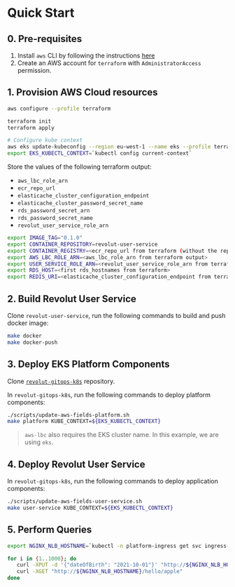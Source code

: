 # Quick Start

## 0. Pre-requisites

1. Install `aws` CLI by following the instructions [here](https://docs.aws.amazon.com/cli/latest/userguide/getting-started-install.html)
2. Create an AWS account for `terraform` with `AdministratorAccess` permission.

## 1. Provision AWS Cloud resources

```bash
aws configure --profile terraform

terraform init
terraform apply

# Configure kube context
aws eks update-kubeconfig --region eu-west-1 --name eks --profile terraform
export EKS_KUBECTL_CONTEXT=`kubectl config current-context`
```

Store the values of the following terraform output:
   * `aws_lbc_role_arn`
   * `ecr_repo_url`
   * `elasticache_cluster_configuration_endpoint`
   * `elasticache_cluster_password_secret_name`
   * `rds_password_secret_arn`
   * `rds_password_secret_name`
   * `revolut_user_service_role_arn`

```bash
export IMAGE_TAG="0.1.0"
export CONTAINER_REPOSITORY=revolut-user-service
export CONTAINER_REGISTRY=<ecr_repo_url from terraform (without the repo)>
export AWS_LBC_ROLE_ARN=<aws_lbc_role_arn from terraform output>
export USER_SERVICE_ROLE_ARN=<revolut_user_service_role_arn from terraform>
export RDS_HOST=<first rds_hostnames from terraform>
export REDIS_URI=<elasticache_cluster_configuration_endpoint from terraform>
```

## 2. Build Revolut User Service

Clone `revolut-user-service`, run the following commands to build and push docker image:

```bash
make docker
make docker-push
```

## 3. Deploy EKS Platform Components

Clone [`revolut-gitops-k8s`](https://github.com/awhdesmond/revolut-gitops-k8s) repository.

In `revolut-gitops-k8s`, run the following commands to deploy platform components:

```bash
./scripts/update-aws-fields-platform.sh
make platform KUBE_CONTEXT=${EKS_KUBECTL_CONTEXT}
```

> `aws-lbc` also requires the EKS cluster name. In this example, we are using `eks`.


## 4. Deploy Revolut User Service

In `revolut-gitops-k8s`, run the following commands to deploy application components:

```bash
./scripts/update-aws-fields-user-service.sh
make user-service KUBE_CONTEXT=${EKS_KUBECTL_CONTEXT}
```

## 5. Perform Queries

```bash
export NGINX_NLB_HOSTNAME=`kubectl -n platform-ingress get svc ingress-nginx-controller -o jsonpath='{.status.loadBalancer.ingress[0].hostname}'`

for i in {1..1000}; do
   curl -XPUT -d '{"dateOfBirth": "2021-10-01"}' "http://${NGINX_NLB_HOSTNAME}/hello/apple" -w '%{http_code}\n'
   curl -XGET "http://${NGINX_NLB_HOSTNAME}/hello/apple"
done
```